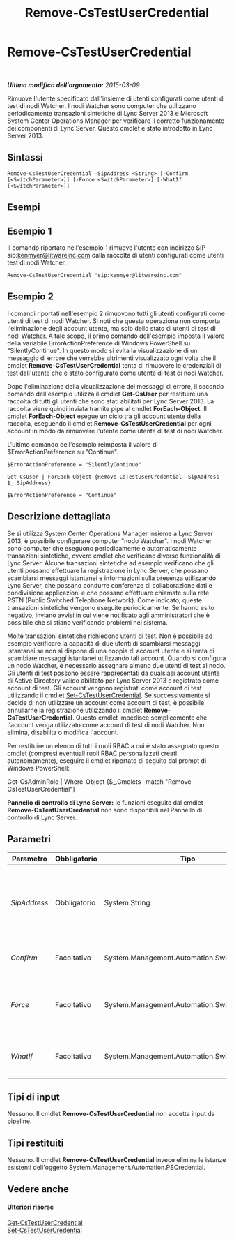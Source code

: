﻿---
title: Remove-CsTestUserCredential
TOCTitle: Remove-CsTestUserCredential
ms:assetid: 49290251-276d-41d5-bcfd-077018d74f59
ms:mtpsurl: https://technet.microsoft.com/it-it/library/JJ204870(v=OCS.15)
ms:contentKeyID: 49300418
ms.date: 08/24/2015
mtps_version: v=OCS.15
ms.translationtype: HT
---

# Remove-CsTestUserCredential

 

_**Ultima modifica dell'argomento:** 2015-03-09_

Rimuove l'utente specificato dall'insieme di utenti configurati come utenti di test di nodi Watcher. I nodi Watcher sono computer che utilizzano periodicamente transazioni sintetiche di Lync Server 2013 e Microsoft System Center Operations Manager per verificare il corretto funzionamento dei componenti di Lync Server. Questo cmdlet è stato introdotto in Lync Server 2013.

## Sintassi

    Remove-CsTestUserCredential -SipAddress <String> [-Confirm [<SwitchParameter>]] [-Force <SwitchParameter>] [-WhatIf [<SwitchParameter>]]

## Esempi

## Esempio 1

Il comando riportato nell'esempio 1 rimuove l'utente con indirizzo SIP sip:kenmyer@litwareinc.com dalla raccolta di utenti configurati come utenti test di nodi Watcher.

    Remove-CsTestUserCredential "sip:kenmyer@litwareinc.com"

## Esempio 2

I comandi riportati nell'esempio 2 rimuovono tutti gli utenti configurati come utenti di test di nodi Watcher. Si noti che questa operazione non comporta l'eliminazione degli account utente, ma solo dello stato di utenti di test di nodi Watcher. A tale scopo, il primo comando dell'esempio imposta il valore della variabile ErrorActionPreference di Windows PowerShell su "SilentlyContinue". In questo modo si evita la visualizzazione di un messaggio di errore che verrebbe altrimenti visualizzato ogni volta che il cmdlet **Remove-CsTestUserCredential** tenta di rimuovere le credenziali di test dall'utente che è stato configurato come utente di test di nodi Watcher.

Dopo l'eliminazione della visualizzazione dei messaggi di errore, il secondo comando dell'esempio utilizza il cmdlet **Get-CsUser** per restituire una raccolta di tutti gli utenti che sono stati abilitati per Lync Server 2013. La raccolta viene quindi inviata tramite pipe al cmdlet **ForEach-Object**. Il cmdlet **ForEach-Object** esegue un ciclo tra gli account utente della raccolta, eseguendo il cmdlet **Remove-CsTestUserCredential** per ogni account in modo da rimuovere l'utente come utente di test di nodi Watcher.

L'ultimo comando dell'esempio reimposta il valore di $ErrorActionPreference su "Continue".

    $ErrorActionPreference = "SilentlyContinue"
    
    Get-CsUser | ForEach-Object {Remove-CsTestUserCredential -SipAddress $_.SipAddress}
    
    $ErrorActionPreference = "Continue"

## Descrizione dettagliata

Se si utilizza System Center Operations Manager insieme a Lync Server 2013, è possibile configurare computer "nodo Watcher". I nodi Watcher sono computer che eseguono periodicamente e automaticamente transazioni sintetiche, ovvero cmdlet che verificano diverse funzionalità di Lync Server. Alcune transazioni sintetiche ad esempio verificano che gli utenti possano effettuare la registrazione in Lync Server, che possano scambiarsi messaggi istantanei e informazioni sulla presenza utilizzando Lync Server, che possano condurre conferenze di collaborazione dati e condivisione applicazioni e che possano effettuare chiamate sulla rete PSTN (Public Switched Telephone Network). Come indicato, queste transazioni sintetiche vengono eseguite periodicamente. Se hanno esito negativo, inviano avvisi in cui viene notificato agli amministratori che è possibile che si stiano verificando problemi nel sistema.

Molte transazioni sintetiche richiedono utenti di test. Non è possibile ad esempio verificare la capacità di due utenti di scambiarsi messaggi istantanei se non si dispone di una coppia di account utente e si tenta di scambiare messaggi istantanei utilizzando tali account. Quando si configura un nodo Watcher, è necessario assegnare almeno due utenti di test al nodo. Gli utenti di test possono essere rappresentati da qualsiasi account utente di Active Directory valido abilitato per Lync Server 2013 e registrato come account di test. Gli account vengono registrati come account di test utilizzando il cmdlet [Set-CsTestUserCredential](set-cstestusercredential.md). Se successivamente si decide di non utilizzare un account come account di test, è possibile annullarne la registrazione utilizzando il cmdlet **Remove-CsTestUserCredential**. Questo cmdlet impedisce semplicemente che l'account venga utilizzato come account di test di nodi Watcher. Non elimina, disabilita o modifica l'account.

Per restituire un elenco di tutti i ruoli RBAC a cui è stato assegnato questo cmdlet (compresi eventuali ruoli RBAC personalizzati creati autonomamente), eseguire il cmdlet riportato di seguito dal prompt di Windows PowerShell:

Get-CsAdminRole | Where-Object {$\_.Cmdlets –match "Remove-CsTestUserCredential"}

**Pannello di controllo di Lync Server:** le funzioni eseguite dal cmdlet **Remove-CsTestUserCredential** non sono disponibili nel Pannello di controllo di Lync Server.

## Parametri


<table>
<colgroup>
<col style="width: 25%" />
<col style="width: 25%" />
<col style="width: 25%" />
<col style="width: 25%" />
</colgroup>
<thead>
<tr class="header">
<th>Parametro</th>
<th>Obbligatorio</th>
<th>Tipo</th>
<th>Descrizione</th>
</tr>
</thead>
<tbody>
<tr class="odd">
<td><p><em>SipAddress</em></p></td>
<td><p>Obbligatorio</p></td>
<td><p>System.String</p></td>
<td><p>Indirizzo SIP dell'account di cui vengono rimosse le credenziali di utente test, ad esempio:</p>
<p>-SipAddress &quot;sip:kenmyer@litwareinc.com&quot;</p></td>
</tr>
<tr class="even">
<td><p><em>Confirm</em></p></td>
<td><p>Facoltativo</p></td>
<td><p>System.Management.Automation.SwitchParameter</p></td>
<td><p>Richiede la conferma prima di eseguire il comando.</p></td>
</tr>
<tr class="odd">
<td><p><em>Force</em></p></td>
<td><p>Facoltativo</p></td>
<td><p>System.Management.Automation.SwitchParameter</p></td>
<td><p>Evita la visualizzazione di eventuali messaggi di errore non grave che potrebbero essere generati nel corso dell'esecuzione del comando.</p></td>
</tr>
<tr class="even">
<td><p><em>WhatIf</em></p></td>
<td><p>Facoltativo</p></td>
<td><p>System.Management.Automation.SwitchParameter</p></td>
<td><p>Descrive ciò che accadrebbe se si eseguisse il comando, senza eseguirlo realmente.</p></td>
</tr>
</tbody>
</table>


## Tipi di input

Nessuno. Il cmdlet **Remove-CsTestUserCredential** non accetta input da pipeline.

## Tipi restituiti

Nessuno. Il cmdlet **Remove-CsTestUserCredential** invece elimina le istanze esistenti dell'oggetto System.Management.Automation.PSCredential.

## Vedere anche

#### Ulteriori risorse

[Get-CsTestUserCredential](get-cstestusercredential.md)  
[Set-CsTestUserCredential](set-cstestusercredential.md)

